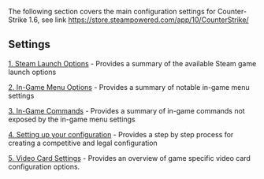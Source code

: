 The following section covers the main configuration settings for Counter-Strike 1.6, see link https://store.steampowered.com/app/10/CounterStrike/

## Settings
[1. Steam Launch Options](STEAMLAUNCH.md)
    - Provides a summary of the available Steam game launch options
    
[2. In-Game Menu Options](GAMEMENUSETTINGS.md)
    - Provides a summary of notable in-game menu settings

[3. In-Game Commands](GAMECOMMANDS.md)
    - Provides a summary of in-game commands not exposed by the in-game menu settings
    
[4. Setting up your configuration](SETUPCONFIG.md)
    - Provides a step by step process for creating a competitive and legal configuration

[5. Video Card Settings](VIDEOCARD.md)
    - Provides an overview of game specific video card configuration options.
